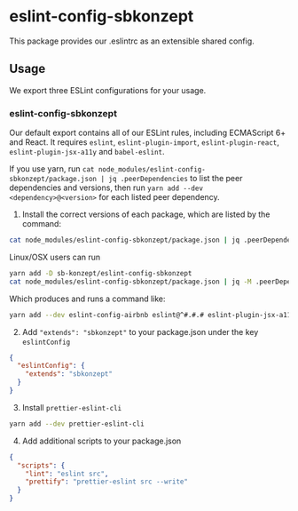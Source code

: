 # eslint-config-sbkonzept

This package provides our .eslintrc as an extensible shared config.

## Usage

We export three ESLint configurations for your usage.

### eslint-config-sbkonzept

Our default export contains all of our ESLint rules, including ECMAScript 6+ and React. It requires `eslint`, `eslint-plugin-import`, `eslint-plugin-react`, `eslint-plugin-jsx-a11y` and `babel-eslint`.

If you use yarn, run `cat node_modules/eslint-config-sbkonzept/package.json | jq .peerDependencies` to list the peer dependencies and versions, then run `yarn add --dev <dependency>@<version>` for each listed peer dependency.

1. Install the correct versions of each package, which are listed by the command:

  ```sh
  cat node_modules/eslint-config-sbkonzept/package.json | jq .peerDependencies
  ```

  Linux/OSX users can run

  ```sh
  yarn add -D sb-konzept/eslint-config-sbkonzept
  cat node_modules/eslint-config-sbkonzept/package.json | jq -M .peerDependencies | command sed 's/[\{\},]//g ; s/: /@/g' | xargs yarn add -D
  ```

  Which produces and runs a command like:

  ```sh
  yarn add --dev eslint-config-airbnb eslint@^#.#.# eslint-plugin-jsx-a11y@^#.#.# eslint-plugin-import@^#.#.# eslint-plugin-react@^#.#.# babel-eslint@^#.#.#
  ```

2. Add `"extends": "sbkonzept"` to your package.json under the key `eslintConfig`

  ```json
  {
    "eslintConfig": {
      "extends": "sbkonzept"
    }
  }
  ```

3. Install `prettier-eslint-cli`

  ```sh
  yarn add --dev prettier-eslint-cli
  ```

4. Add additional scripts to your package.json

  ```json
  {
    "scripts": {
      "lint": "eslint src",
      "prettify": "prettier-eslint src --write"
    }
  }
  ```
